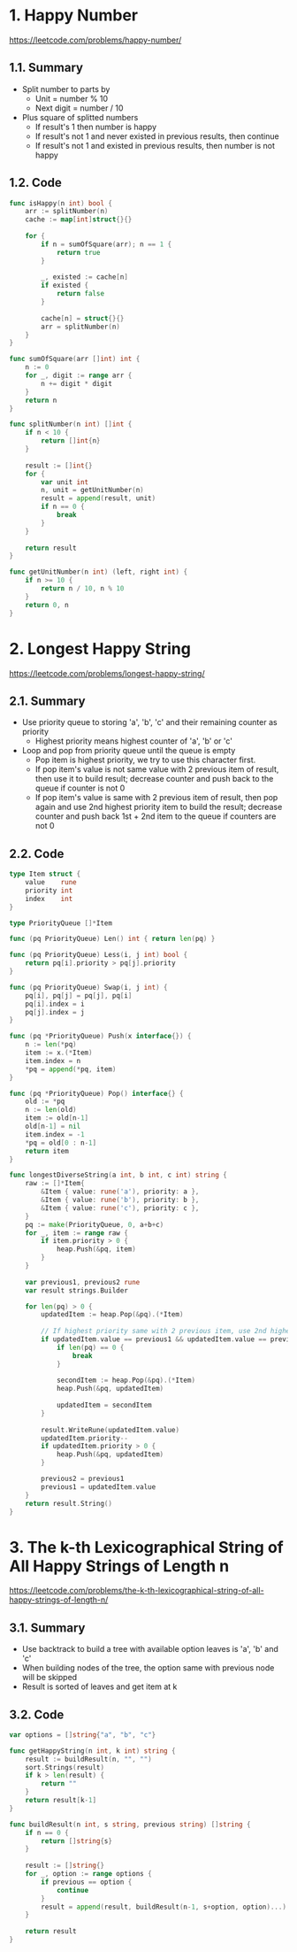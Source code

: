 # 1. Happy Number

https://leetcode.com/problems/happy-number/

## 1.1. Summary

 - Split number to parts by
	 - Unit = number % 10
	 - Next digit = number / 10
 - Plus square of splitted numbers
	 - If result's 1 then number is happy
	 - If result's not 1 and never existed in previous results, then continue
	 - If result's not 1 and existed in previous results, then number is not happy

## 1.2. Code

```go
func isHappy(n int) bool {
    arr := splitNumber(n)
    cache := map[int]struct{}{}
    
    for {
        if n = sumOfSquare(arr); n == 1 {
            return true
        }
        
        _, existed := cache[n]
        if existed {
            return false
        }
        
        cache[n] = struct{}{}
        arr = splitNumber(n)
    }
}

func sumOfSquare(arr []int) int {
    n := 0
    for _, digit := range arr {
        n += digit * digit 
    }
    return n
}

func splitNumber(n int) []int {
    if n < 10 {
        return []int{n}
    }
    
    result := []int{} 
    for {
        var unit int
        n, unit = getUnitNumber(n)
        result = append(result, unit)
        if n == 0 {
            break
        }
    }
    
    return result
}

func getUnitNumber(n int) (left, right int) {
    if n >= 10 {
        return n / 10, n % 10
    }
    return 0, n
}
```

# 2. Longest Happy String

https://leetcode.com/problems/longest-happy-string/

## 2.1. Summary

 - Use priority queue to storing 'a', 'b', 'c' and their remaining counter as priority
	 - Highest priority means highest counter of 'a', 'b' or 'c'
 - Loop and pop from priority queue until the queue is empty
	 - Pop item is highest priority, we try to use this character first.
	 - If pop item's value is not same value with 2 previous item of result, then use it to build result; decrease counter and push back to the queue if counter is not 0
	 - If pop item's value is same with 2 previous item of result, then pop again and use 2nd highest priority item to build the result; decrease counter and push back 1st + 2nd item to the queue if counters are not 0

## 2.2. Code

```go
type Item struct {
	value    rune
	priority int
	index    int
}

type PriorityQueue []*Item

func (pq PriorityQueue) Len() int { return len(pq) }

func (pq PriorityQueue) Less(i, j int) bool {
	return pq[i].priority > pq[j].priority
}

func (pq PriorityQueue) Swap(i, j int) {
	pq[i], pq[j] = pq[j], pq[i]
	pq[i].index = i
	pq[j].index = j
}

func (pq *PriorityQueue) Push(x interface{}) {
	n := len(*pq)
	item := x.(*Item)
	item.index = n
	*pq = append(*pq, item)
}

func (pq *PriorityQueue) Pop() interface{} {
	old := *pq
	n := len(old)
	item := old[n-1]
	old[n-1] = nil
	item.index = -1
	*pq = old[0 : n-1]
	return item
}

func longestDiverseString(a int, b int, c int) string {
    raw := []*Item{
        &Item { value: rune('a'), priority: a },
        &Item { value: rune('b'), priority: b },
        &Item { value: rune('c'), priority: c },
    }
    pq := make(PriorityQueue, 0, a+b+c)
    for _, item := range raw {
        if item.priority > 0 {
            heap.Push(&pq, item)
        }
    }
    
    var previous1, previous2 rune
    var result strings.Builder

    for len(pq) > 0 {
        updatedItem := heap.Pop(&pq).(*Item)
        
        // If highest priority same with 2 previous item, use 2nd highest piority item as updated item
        if updatedItem.value == previous1 && updatedItem.value == previous2 {
            if len(pq) == 0 {
                break
            }
            
            secondItem := heap.Pop(&pq).(*Item)
            heap.Push(&pq, updatedItem)
            
            updatedItem = secondItem
        }
        
        result.WriteRune(updatedItem.value)
        updatedItem.priority--
        if updatedItem.priority > 0 {
            heap.Push(&pq, updatedItem)
        }

        previous2 = previous1
        previous1 = updatedItem.value
    }
    return result.String()
}
```

# 3. The k-th Lexicographical String of All Happy Strings of Length n

https://leetcode.com/problems/the-k-th-lexicographical-string-of-all-happy-strings-of-length-n/

## 3.1. Summary
  - Use backtrack to build a tree with available option leaves is 'a', 'b' and 'c'
  - When building nodes of the tree, the option same with previous node will be skipped
  -  Result is sorted of leaves and get item at k

## 3.2. Code

```go
var options = []string{"a", "b", "c"}

func getHappyString(n int, k int) string {
    result := buildResult(n, "", "")
    sort.Strings(result)
    if k > len(result) {
        return ""
    }
    return result[k-1]
}

func buildResult(n int, s string, previous string) []string {
    if n == 0 {        
        return []string{s}
    }
    
    result := []string{}
    for _, option := range options {
        if previous == option {
            continue
        }
        result = append(result, buildResult(n-1, s+option, option)...)
    }
        
    return result
}
```
